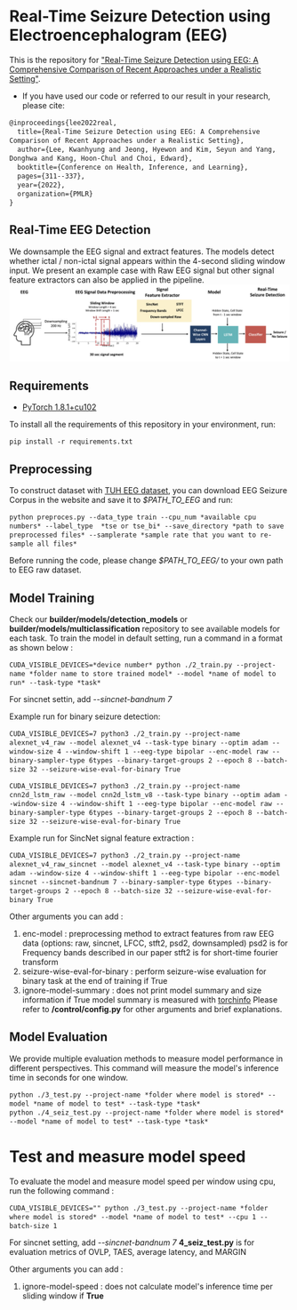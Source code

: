 # Real-Time Seizure Detection using Electroencephalogram (EEG)

This is the repository for ["Real-Time Seizure Detection using EEG: A Comprehensive Comparison of Recent Approaches under a Realistic Setting"](https://proceedings.mlr.press/v174/lee22a/lee22a.pdf). 

- If you have used our code or referred to our result in your research, please cite:
```
@inproceedings{lee2022real,
  title={Real-Time Seizure Detection using EEG: A Comprehensive Comparison of Recent Approaches under a Realistic Setting},
  author={Lee, Kwanhyung and Jeong, Hyewon and Kim, Seyun and Yang, Donghwa and Kang, Hoon-Chul and Choi, Edward},
  booktitle={Conference on Health, Inference, and Learning},
  pages={311--337},
  year={2022},
  organization={PMLR}
}
```

## Real-Time EEG Detection
We downsample the EEG signal and extract features. The models detect whether ictal / non-ictal signal appears within the 4-second sliding window input. We present an example case with Raw EEG signal but other signal feature extractors can also be applied in the pipeline.
![concpet](./images/Concept.jpg)

## Requirements
*   [PyTorch 1.8.1+cu102](http://pytorch.org/)

To install all the requirements of this repository in your environment, run:
```
pip install -r requirements.txt
```

## Preprocessing
    
To construct dataset with [TUH EEG dataset](https://www.isip.piconepress.com/projects/tuh_eeg/), you can download EEG Seizure Corpus in the website and save it to *$PATH_TO_EEG* and run: 
```
python preproces.py --data_type train --cpu_num *available cpu numbers* --label_type  *tse or tse_bi* --save_directory *path to save preprocessed files* --samplerate *sample rate that you want to re-sample all files*
```
Before running the code, please change *$PATH_TO_EEG/* to your own path to EEG raw dataset.

## Model Training

Check our **builder/models/detection_models** or **builder/models/multiclassification** repository to see available models for each task. To train the model in default setting, run a command in a format as shown below :  
```
CUDA_VISIBLE_DEVICES=*device number* python ./2_train.py --project-name *folder name to store trained model* --model *name of model to run* --task-type *task*
```
For sincnet settin, add *--sincnet-bandnum 7*

Example run for binary seizure detection:
```
CUDA_VISIBLE_DEVICES=7 python3 ./2_train.py --project-name alexnet_v4_raw --model alexnet_v4 --task-type binary --optim adam --window-size 4 --window-shift 1 --eeg-type bipolar --enc-model raw --binary-sampler-type 6types --binary-target-groups 2 --epoch 8 --batch-size 32 --seizure-wise-eval-for-binary True
```
```
CUDA_VISIBLE_DEVICES=7 python3 ./2_train.py --project-name cnn2d_lstm_raw --model cnn2d_lstm_v8 --task-type binary --optim adam --window-size 4 --window-shift 1 --eeg-type bipolar --enc-model raw --binary-sampler-type 6types --binary-target-groups 2 --epoch 8 --batch-size 32 --seizure-wise-eval-for-binary True
```
Example run for SincNet signal feature extraction :
```
CUDA_VISIBLE_DEVICES=7 python3 ./2_train.py --project-name alexnet_v4_raw_sincnet --model alexnet_v4 --task-type binary --optim adam --window-size 4 --window-shift 1 --eeg-type bipolar --enc-model sincnet --sincnet-bandnum 7 --binary-sampler-type 6types --binary-target-groups 2 --epoch 8 --batch-size 32 --seizure-wise-eval-for-binary True
```
Other arguments you can add :
1. enc-model : preprocessing method to extract features from raw EEG data (options: raw, sincnet, LFCC, stft2, psd2, downsampled)
                psd2 is for Frequency bands described in our paper
                stft2 is for short-time fourier transform
2. seizure-wise-eval-for-binary : perform seizure-wise evaluation for binary task at the end of training if True
3. ignore-model-summary : does not print model summary and size information if True
    model summary is measured with [torchinfo](https://github.com/TylerYep/torchinfo)
Please refer to **/control/config.py** for other arguments and brief explanations. 

## Model Evaluation
We provide multiple evaluation methods to measure model performance in different perspectives. This command will measure the model's inference time in seconds for one window.
```
python ./3_test.py --project-name *folder where model is stored* --model *name of model to test* --task-type *task*
python ./4_seiz_test.py --project-name *folder where model is stored* --model *name of model to test* --task-type *task*
```
# Test and measure model speed 
To evaluate the model and measure model speed per window using cpu, run the following command :
```
CUDA_VISIBLE_DEVICES="" python ./3_test.py --project-name *folder where model is stored* --model *name of model to test* --cpu 1 --batch-size 1
```
For sincnet setting, add *--sincnet-bandnum 7*
**4_seiz_test.py** is for evaluation metrics of OVLP, TAES, average latency, and MARGIN

Other arguments you can add :
1. ignore-model-speed : does not calculate model's inference time per sliding window if **True**

 

